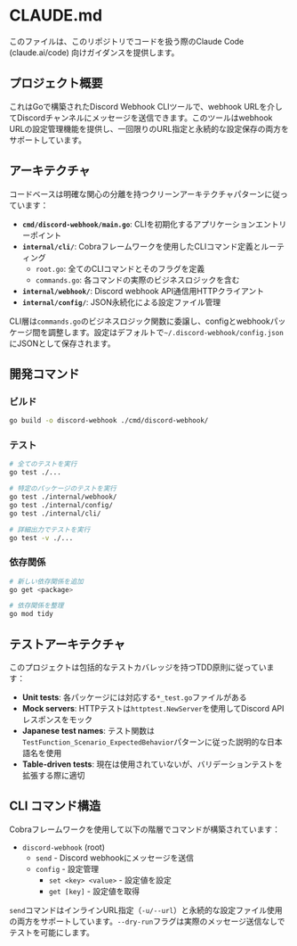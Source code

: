 # CLAUDE.md

このファイルは、このリポジトリでコードを扱う際のClaude Code (claude.ai/code) 向けガイダンスを提供します。

## プロジェクト概要

これはGoで構築されたDiscord Webhook CLIツールで、webhook URLを介してDiscordチャンネルにメッセージを送信できます。このツールはwebhook URLの設定管理機能を提供し、一回限りのURL指定と永続的な設定保存の両方をサポートしています。

## アーキテクチャ

コードベースは明確な関心の分離を持つクリーンアーキテクチャパターンに従っています：

- **`cmd/discord-webhook/main.go`**: CLIを初期化するアプリケーションエントリーポイント
- **`internal/cli/`**: Cobraフレームワークを使用したCLIコマンド定義とルーティング
  - `root.go`: 全てのCLIコマンドとそのフラグを定義
  - `commands.go`: 各コマンドの実際のビジネスロジックを含む
- **`internal/webhook/`**: Discord webhook API通信用HTTPクライアント
- **`internal/config/`**: JSON永続化による設定ファイル管理

CLI層は`commands.go`のビジネスロジック関数に委譲し、configとwebhookパッケージ間を調整します。設定はデフォルトで`~/.discord-webhook/config.json`にJSONとして保存されます。

## 開発コマンド

### ビルド
```bash
go build -o discord-webhook ./cmd/discord-webhook/
```

### テスト
```bash
# 全てのテストを実行
go test ./...

# 特定のパッケージのテストを実行
go test ./internal/webhook/
go test ./internal/config/
go test ./internal/cli/

# 詳細出力でテストを実行
go test -v ./...
```

### 依存関係
```bash
# 新しい依存関係を追加
go get <package>

# 依存関係を整理
go mod tidy
```

## テストアーキテクチャ

このプロジェクトは包括的なテストカバレッジを持つTDD原則に従っています：

- **Unit tests**: 各パッケージには対応する`*_test.go`ファイルがある
- **Mock servers**: HTTPテストは`httptest.NewServer`を使用してDiscord APIレスポンスをモック
- **Japanese test names**: テスト関数は`TestFunction_Scenario_ExpectedBehavior`パターンに従った説明的な日本語名を使用
- **Table-driven tests**: 現在は使用されていないが、バリデーションテストを拡張する際に適切

## CLI コマンド構造

Cobraフレームワークを使用して以下の階層でコマンドが構築されています：
- `discord-webhook` (root)
  - `send` - Discord webhookにメッセージを送信
  - `config` - 設定管理
    - `set <key> <value>` - 設定値を設定
    - `get [key]` - 設定値を取得

`send`コマンドはインラインURL指定（`-u/--url`）と永続的な設定ファイル使用の両方をサポートしています。`--dry-run`フラグは実際のメッセージ送信なしでテストを可能にします。
